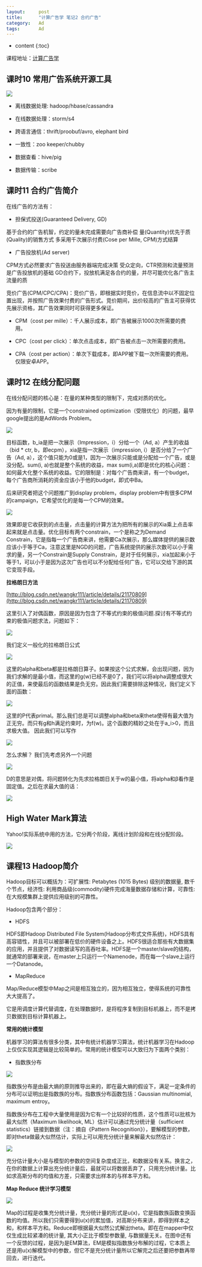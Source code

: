 ```yaml
---
layout:     post
title:      "计算广告学 笔记2 合约广告"
category:   Ad
tags:		Ad
---
```


* content
{:toc}

课程地址：[计算广告学](http://study.163.com/note/noteIndex.htm?id=321007&type=0#/noteIndex?resType=0&resId=435072&sortType=0)

## 课时10 常用广告系统开源工具

![](/images/images/ad/6.jpg)

* 离线数据处理: hadoop/hbase/cassandra

* 在线数据处理：storm/s4

* 跨语言通信：thrift/proobuf/avro, elephant bird

* 一致性：zoo keeper/chubby

* 数据查看：hive/pig

* 数据传输：scribe

## 课时11 合约广告简介

在线广告的方法有：

* 担保式投送(Guaranteed Delivery, GD)

基于合约的广告机智，约定的量未完成需要向广告商补偿
量(Quantity)优先于质(Quality)的销售方式
多采用千次展示付费(Cose per Mille, CPM)方式结算

* 广告投放机(Ad server)

CPM方式必然要求广告投送由服务器端完成决策
受众定向，CTR预测和流量预测是广告投放机的基础
GD合约下，投放机满足各合约的量，并尽可能优化各广告主流量的质

竞价广告(CPM/CPC/CPA)：竞价广告，即根据实时竞价，在信息流中以不固定位置出现，并按照广告效果付费的广告形式。竞价期间，出价较高的广告主可获得优先展示资格，其广告效果同时可获得更多保证。

* CPM（cost per mille）：千人展示成本，即广告被展示1000次所需要的费用。

* CPC（cost per click）：单次点击成本，即广告被点击一次所需要的费用。

* CPA（cost per action）：单次下载成本，即APP被下载一次所需要的费用。仅限安卓APP。

## 课时12 在线分配问题

在线分配问题的核心是：在量的某种类型的限制下，完成对质的优化。

因为有量的限制，它是一个constrained optimization（受限优化）的问题，最早google提出的是AdWords Problem。

![](/images/images/ad/7.jpg)

目标函数，b_ia是把一次展示（Impression，i）分给一个（Ad, a）产生的收益（bid * ctr, b，即ecpm），xia是指一次展示（impression, i）是否分给了一个广告（Ad, a），这个值只能为0或是1，因为一次展示只能或是分配给一个广告，或是没分配。sum(i, a)也就是整个系统的收益，max sum(i,a)即是优化的核心问题：如何最大化整个系统的收益。它的限制是：对每个广告商来讲，有一个budget，每个广告商所消耗的资金应该小于他的budget，即式中Ba。

后来研究者把这个问题推广到display problem，display problem中有很多CPM的campaign，它希望优化的是每一个CPM的效果。

![](/images/images/ad/8.jpg)

效果即是它收获到的点击量，点击量的计算方法为把所有的展示的Xia乘上点击率起来就是点击量。优化目标有两个constrain，一个是称之为Demand Constrain，它是指每一个广告商来讲，他需要Ca次展示，那么媒体提供的展示数应该小于等于Ca，注意这里是NGD的问题，广告系统提供的展示次数可以小于需求的量，另一个Constrain是Supply Constrain，是对于任何展示，xia加起来小于等于1，可以小于是因为这次广告也可以不分配给任何广告，它可以交给下游的其它变现手段。

**拉格朗日方法**

[http://blog.csdn.net/wangkr111/article/details/21170809](http://blog.csdn.net/wangkr111/article/details/21170809)

这里引入了对偶函数，原因是因为包含了不等式约束的极值问题.探讨有不等式约束的极值问题求法，问题如下：

![](/images/images/ad/9.jpg)

我们定义一般化的拉格朗日公式

![](/images/images/ad/10.jpg)

这里的alpha和beta都是拉格朗日算子。如果按这个公式求解，会出现问题，因为我们求解的是最小值，而这里的g(w)已经不是0了，我们可以将alpha调整成很大的正值，来使最后的函数结果是负无穷。因此我们需要排除这种情况，我们定义下面的函数：

![](/images/images/ad/11.jpg)

这里的P代表primal。那么我们总是可以调整alpha和beta来theta使得有最大值为正无穷。而只有g和h满足约束时，为f(w)。这个函数的精妙之处在于a_i>0，而且求极大值。
因此我们可以写作
  
![](/images/images/ad/12.jpg)

怎么求解？
我们先考虑另外一个问题

![](/images/images/ad/13.jpg)

D的意思是对偶，将问题转化为先求拉格朗日关于w的最小值，将alpha和β看作是固定值。之后在求最大值的话：

![](/images/images/ad/14.jpg)

## High Water Mark算法

Yahoo!实际系统中用的方法，它分两个阶段，离线计划阶段和在线分配阶段。

![](/images/images/ad/15.png)

## 课程13 Hadoop简介

Hadoop目标可以概括为：可扩展性: Petabytes (1015 Bytes) 级别的数据量, 数千个节点，经济性: 利用商品级(commodity)硬件完成海量数据存储和计算，可靠性: 在大规模集群上提供应用级别的可靠性。

Hadoop包含两个部分：

* HDFS

HDFS即Hadoop Distributed File System(Hadoop分布式文件系统)，HDFS具有高容错性，并且可以被部署在低价的硬件设备之上。HDFS很适合那些有大数据集的应用，并且提供了对数据读写的高吞吐率。HDFS是一个master/slave的结构，就通常的部署来说，在master上只运行一个Namenode，而在每一个slave上运行一个Datanode。

* MapReduce

Map/Reduce模型中Map之间是相互独立的，因为相互独立，使得系统的可靠性大大提高了。

它是用调度计算代替调度，在处理数据时，是将程序复制到目标机器上，而不是拷贝数据到目标计算机器上。

**常用的统计模型**

机器学习的算法有很多分类，其中有统计机器学习算法，统计机器学习在Hadoop上仅仅实现其逻辑是比较简单的。常用的统计模型可以大致归为下面两个类别：

* 指数族分布

![](/images/images/ad/16.jpg)

指数族分布是由最大熵的原则推导出来的，即在最大熵的假设下，满足一定条件的分布可以证明出是指数族的分布。指数族分布函数包括：Gaussian multinomial, maximum entroy。

指数族分布在工程中大量使用是因为它有一个比较好的性质，这个性质可以批核为最大似然（Maximum likelihook, ML）估计可以通过充分统计量（sufficient statistics）链接到数据（注：摘自《Pattern Recognition》），要解模型的参数，即对theta做最大似然估计，实际上可以用充分统计量来解最大似然估计：

![](/images/images/ad/17.jpg)

充分估计量大小是与模型的参数的空间复杂度成正比，和数据没有关系。换言之，在你的数据上计算出充分统计量后，最就可以将数据丢弃了，只用充分统计量。比如求高斯分布的均值和方差，只需要求出样本的与样本平方和。

**Map Reduce 统计学习模型**

![](/images/images/ad/18.jpg)

Map的过程是收集充分统计量，充分统计量的形式是u(x)，它是指数族函数变换函数的均值。所以我们只需要得到u(x)的累加值，对高斯分布来讲，即得到样本之和，和样本平方和。Reduce即根据最大似然公式解出theta。即在在mapper中仅仅生成比较紧凑的统计量, 其大小正比于模型参数量, 与数据量无关。在图中还有一个反馈的过程，是因为是EM算法，EM是模拟指数族分布解的过程，它本质上还是用u(x)解模型中的参数，但它不是充分统计量所以它解完之后还要把参数再带回去，进行迭代。
